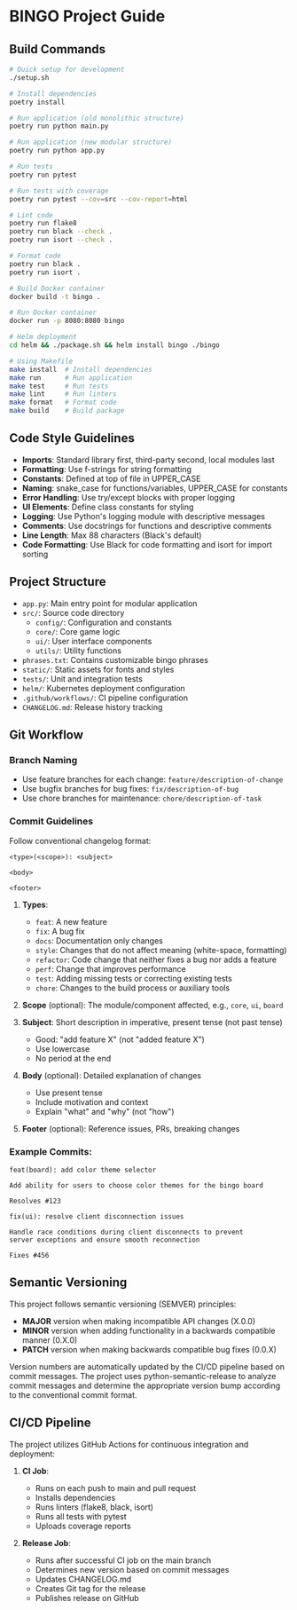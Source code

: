 # BINGO Project Guide

## Build Commands
```bash
# Quick setup for development
./setup.sh

# Install dependencies
poetry install

# Run application (old monolithic structure)
poetry run python main.py

# Run application (new modular structure)
poetry run python app.py

# Run tests
poetry run pytest

# Run tests with coverage
poetry run pytest --cov=src --cov-report=html

# Lint code
poetry run flake8
poetry run black --check .
poetry run isort --check .

# Format code
poetry run black .
poetry run isort .

# Build Docker container
docker build -t bingo .

# Run Docker container
docker run -p 8080:8080 bingo

# Helm deployment
cd helm && ./package.sh && helm install bingo ./bingo

# Using Makefile
make install  # Install dependencies
make run      # Run application
make test     # Run tests
make lint     # Run linters
make format   # Format code
make build    # Build package
```

## Code Style Guidelines
- **Imports**: Standard library first, third-party second, local modules last
- **Formatting**: Use f-strings for string formatting
- **Constants**: Defined at top of file in UPPER_CASE
- **Naming**: snake_case for functions/variables, UPPER_CASE for constants
- **Error Handling**: Use try/except blocks with proper logging
- **UI Elements**: Define class constants for styling
- **Logging**: Use Python's logging module with descriptive messages
- **Comments**: Use docstrings for functions and descriptive comments
- **Line Length**: Max 88 characters (Black's default)
- **Code Formatting**: Use Black for code formatting and isort for import sorting

## Project Structure
- `app.py`: Main entry point for modular application
- `src/`: Source code directory
  - `config/`: Configuration and constants
  - `core/`: Core game logic
  - `ui/`: User interface components
  - `utils/`: Utility functions
- `phrases.txt`: Contains customizable bingo phrases
- `static/`: Static assets for fonts and styles
- `tests/`: Unit and integration tests
- `helm/`: Kubernetes deployment configuration
- `.github/workflows/`: CI pipeline configuration
- `CHANGELOG.md`: Release history tracking

## Git Workflow

### Branch Naming
- Use feature branches for each change: `feature/description-of-change`
- Use bugfix branches for bug fixes: `fix/description-of-bug`
- Use chore branches for maintenance: `chore/description-of-task`

### Commit Guidelines
Follow conventional changelog format:

```
<type>(<scope>): <subject>

<body>

<footer>
```

1. **Types**:
   - `feat`: A new feature
   - `fix`: A bug fix
   - `docs`: Documentation only changes
   - `style`: Changes that do not affect meaning (white-space, formatting)
   - `refactor`: Code change that neither fixes a bug nor adds a feature
   - `perf`: Change that improves performance
   - `test`: Adding missing tests or correcting existing tests
   - `chore`: Changes to the build process or auxiliary tools

2. **Scope** (optional): The module/component affected, e.g., `core`, `ui`, `board`

3. **Subject**: Short description in imperative, present tense (not past tense)
   - Good: "add feature X" (not "added feature X")
   - Use lowercase
   - No period at the end

4. **Body** (optional): Detailed explanation of changes
   - Use present tense
   - Include motivation and context
   - Explain "what" and "why" (not "how")

5. **Footer** (optional): Reference issues, PRs, breaking changes

### Example Commits:
```
feat(board): add color theme selector 

Add ability for users to choose color themes for the bingo board

Resolves #123
```

```
fix(ui): resolve client disconnection issues

Handle race conditions during client disconnects to prevent 
server exceptions and ensure smooth reconnection

Fixes #456
```

## Semantic Versioning

This project follows semantic versioning (SEMVER) principles:

- **MAJOR** version when making incompatible API changes (X.0.0)
- **MINOR** version when adding functionality in a backwards compatible manner (0.X.0)
- **PATCH** version when making backwards compatible bug fixes (0.0.X)

Version numbers are automatically updated by the CI/CD pipeline based on commit messages.
The project uses python-semantic-release to analyze commit messages and determine the appropriate 
version bump according to the conventional commit format.

## CI/CD Pipeline

The project utilizes GitHub Actions for continuous integration and deployment:

1. **CI Job**:
   - Runs on each push to main and pull request
   - Installs dependencies
   - Runs linters (flake8, black, isort)
   - Runs all tests with pytest
   - Uploads coverage reports

2. **Release Job**:
   - Runs after successful CI job on the main branch
   - Determines new version based on commit messages
   - Updates CHANGELOG.md
   - Creates Git tag for the release
   - Publishes release on GitHub